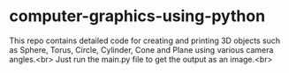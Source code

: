 # computer-graphics-using-python
This repo contains detailed code for creating and printing 3D objects such as Sphere, Torus, Circle, Cylinder, Cone and Plane using various camera angles.&lt;br> Just run the main.py file to get the output as an image.&lt;br> 

